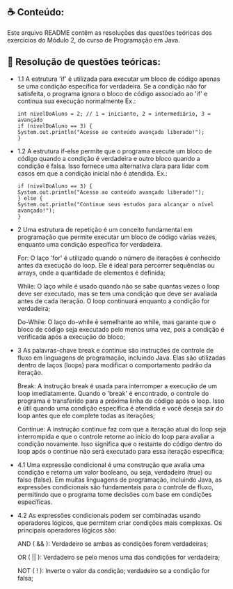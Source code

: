 ## ☕ Conteúdo:

Este arquivo README contêm as resoluções das questões teóricas dos exercícios do Módulo 2, do curso de Programação em Java.

## 📝 Resolução de questões teóricas:

- 1.1 A estrutura 'if' é utilizada para executar um bloco de código apenas se uma condição específica for verdadeira. Se a condição não for satisfeita, o programa ignora o bloco de código associado ao 'if' e continua sua execução normalmente
Ex.:

      int nivelDoAluno = 2; // 1 = iniciante, 2 = intermediário, 3 = avançado
      if (nivelDoAluno == 3) {
      System.out.println("Acesso ao conteúdo avançado liberado!");
      }

- 1.2 A estrutura if-else permite que o programa execute um bloco de código quando a condição é verdadeira e outro bloco quando a condição é falsa. Isso fornece uma alternativa clara para lidar com casos em que a condição inicial não é atendida.
Ex.:

      if (nivelDoAluno == 3) {
      System.out.println("Acesso ao conteúdo avançado liberado!");
      } else {
      System.out.println("Continue seus estudos para alcançar o nível avançado!");
      }

- 2 Uma estrutura de repetição é um conceito fundamental em programação que permite executar um bloco de código várias vezes, enquanto uma condição específica for verdadeira.

  For: O laço 'for' é utilizado quando o número de iterações é conhecido antes da execução do loop. Ele é ideal para percorrer sequências ou arrays, onde a quantidade de elementos é definida;

  While: O laço while é usado quando não se sabe quantas vezes o loop deve ser executado, mas se tem uma condição que deve ser avaliada antes de cada iteração. O loop continuará enquanto a condição for verdadeira;

  Do-While: O laço do-while é semelhante ao while, mas garante que o bloco de código seja executado pelo menos uma vez, pois a condição é verificada após a execução do bloco;

- 3 As palavras-chave break e continue são instruções de controle de fluxo em linguagens de programação, incluindo Java. Elas são utilizadas dentro de laços (loops) para modificar o comportamento padrão da iteração.

  Break: A instrução break é usada para interromper a execução de um loop imediatamente. Quando o 'break' é encontrado, o controle do programa é transferido para a próxima linha de código após o loop. Isso é útil quando uma condição específica é atendida e você deseja sair do loop antes que ele complete todas as iterações;

  Continue: A instrução continue faz com que a iteração atual do loop seja interrompida e que o controle retorne ao início do loop para avaliar a condição novamente. Isso significa que o restante do código dentro do loop após o continue não será executado para essa iteração específica;

- 4.1 Uma expressão condicional é uma construção que avalia uma condição e retorna um valor booleano, ou seja, verdadeiro (true) ou falso (false). Em muitas linguagens de programação, incluindo Java, as expressões condicionais são fundamentais para o controle de fluxo, permitindo que o programa tome decisões com base em condições específicas.

- 4.2 As expressões condicionais podem ser combinadas usando operadores lógicos, que permitem criar condições mais complexas. Os principais operadores lógicos são:

  AND ( && ): Verdadeiro se ambas as condições forem verdadeiras;

  OR ( || ): Verdadeiro se pelo menos uma das condições for verdadeira;

  NOT ( ! ): Inverte o valor da condição; verdadeiro se a condição for falsa;
